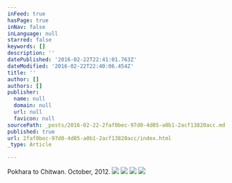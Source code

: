 ```yaml
---
inFeed: true
hasPage: true
inNav: false
inLanguage: null
starred: false
keywords: []
description: ''
datePublished: '2016-02-22T22:41:01.763Z'
dateModified: '2016-02-22T22:40:06.454Z'
title: ''
author: []
authors: []
publisher:
  name: null
  domain: null
  url: null
  favicon: null
sourcePath: _posts/2016-02-22-2faf0bec-97d0-4d05-a0b1-2acf13820acc.md
published: true
url: 2faf0bec-97d0-4d05-a0b1-2acf13820acc/index.html
_type: Article

---
```

Pokhara to Chitwan. October, 2012\.
![](https://the-grid-user-content.s3-us-west-2.amazonaws.com/c878451c-757d-4527-86b4-90c9cbff203b.JPG)
![](https://the-grid-user-content.s3-us-west-2.amazonaws.com/16497fbc-0c91-47d3-a202-9afef7b09d38.JPG)
![](https://the-grid-user-content.s3-us-west-2.amazonaws.com/4b17ee05-3cfd-485d-bd30-d8a409f981ef.JPG)
![](https://the-grid-user-content.s3-us-west-2.amazonaws.com/b9e52a55-2f8c-4b54-ab3b-ecd8941a034f.JPG)